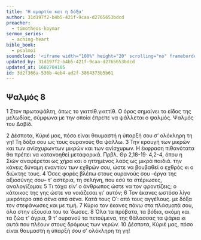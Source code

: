 ```yaml
---
title: 'Η αμαρτία και η δόξα'
author: 31d197f2-b4b5-421f-9caa-d2765653bdcd
preacher:
  - timotheos-koymar
sermon_series:
  - aching-heart
bible_book:
  - psalmoi
soundcloud: '<iframe width="100%" height="20" scrolling="no" frameborder="no" allow="autoplay" src="https://w.soundcloud.com/player/?url=https%3A//api.soundcloud.com/tracks/704487088%3Fsecret_token%3Ds-kMPpF&color=%23ff5500&inverse=false&auto_play=false&show_user=true"></iframe>'
updated_by: 31d197f2-b4b5-421f-9caa-d2765653bdcd
updated_at: 1602704105
id: 3d2f366a-536b-4eb4-ad2f-3864373b5b61
---
```

## Ψαλμός 8

1 Στον πρωτοψάλτη, όπως το γκιττίθ.γκιττίθ. Ο όρος σημαίνει το είδος της μελωδίας, σύμφωνα με την οποία έπρεπε να ψάλλεται ο ψαλμός. Ψαλμός του Δαβίδ.

2 Δέσποτα, Κύριέ μας,
πόσο είναι θαυμαστή η ύπαρξή σου
σ’ ολόκληρη τη γη!
Τη δόξα σου ως τους ουρανούς θα ψάλλω.
3 Την κραυγή των μικρών και των ανίσχυρωντων μικρών και των ανίσχυρων. Η έκφραση πιθανότατα θα πρέπει να κατανοηθεί μεταφορικά. Πρβλ. Θρ 2,18-19· 4,2-4, όπου η Σιών αναφέρεται ως χήρα και ο ηττημένος λαός ως μικρά παιδιά.
την κάνεις δύναμη εναντίον των εχθρών σου,
ώστε να βουβαθεί ο εχθρός κι ο διώκτης τους.
4 Όσες φορές βλέπω στους ουρανούς σου
–έργα της αξιοσύνης σου–
τ’ αστέρια, τη σελήνη,
που εσύ τα στέριωσες,
αναλογίζομαι:
5 Τι τάχα είν’ ο άνθρωπος
ώστε να τον φροντίζεις;
ο κάτοικος της γης
ώστε να νοιάζεσαι γι’ αυτόν;
6 Τον έκανες ωστόσο
λίγο μικρότερο από σένα·από σένα. Κατά τους Ο΄: από τους αγγέλους.
με δόξα τον στεφάνωσες και με τιμή.
7 Κύριο τον έκανες πάνω στα πλάσματά σου,
όλα στην εξουσία του τα ’δωσες.
8 Όλα τα πρόβατα, τα βόδια,
ακόμη και τα ζώα τ’ άγρια,
9 τ’ ουρανού τα πετούμενα,
της θάλασσας τα ψάρια
κι αυτά που πλέουν στους δρόμους των νερών.
10 Δέσποτα, Κύριέ μας,
πόσο είναι θαυμαστή η ύπαρξή σου
σ’ ολόκληρη τη γη!